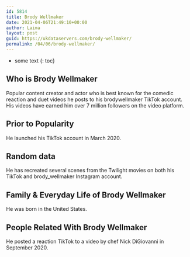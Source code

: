 ```yaml
---
id: 5814
title: Brody Wellmaker
date: 2021-04-06T21:49:10+00:00
author: Laima
layout: post
guid: https://ukdataservers.com/brody-wellmaker/
permalink: /04/06/brody-wellmaker/
---
```


* some text
{: toc}


## Who is Brody Wellmaker
                  
                  
                  
Popular content creator and actor who is best known for the comedic reaction and duet videos he posts to his brodywellmaker TikTok account. His videos have earned him over 7 million followers on the video platform. 
                  
              
            
              
            
                
                
                
## Prior to Popularity
                  
                  
                  
He launched his TikTok account in March 2020. 
                  
              
            
              
            
                
                
                
## Random data
                  
                  
                  
He has recreated several scenes from the Twilight movies on both his TikTok and brody_wellmaker Instagram account. 
                  
              
            
              
            
                
                
                
## Family & Everyday Life of Brody Wellmaker
                  
                  
                  
He was born in the United States. 
                  
              
            
              
            
                
                
                
## People Related With Brody Wellmaker
                  
                  
                  
He posted a reaction TikTok to a video by chef Nick DiGiovanni in September 2020. 
                  
              
            
              
            
                
              
            
              
              
            
            
              
            
          
          
          